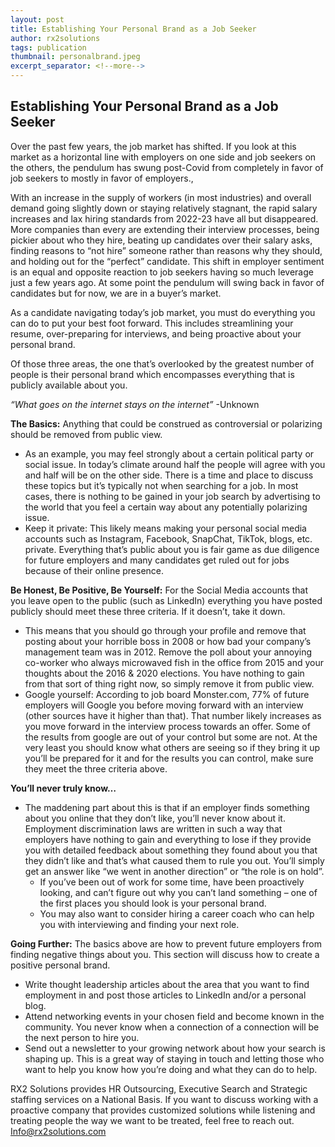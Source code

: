 ```yaml
---
layout: post
title: Establishing Your Personal Brand as a Job Seeker 
author: rx2solutions
tags: publication
thumbnail: personalbrand.jpeg
excerpt_separator: <!--more-->
---
```


<h2>Establishing Your Personal Brand as a Job Seeker </h2>

Over the past few years, the job market has shifted.  If you look at this market as a horizontal line with employers on one side and job seekers on the others, the pendulum has swung post-Covid from completely in favor of job seekers to mostly in favor of employers.,<!--more--> 

With an increase in the supply of workers (in most industries) and overall demand going slightly down or staying relatively stagnant, the rapid salary increases and lax hiring standards from 2022-23 have all but disappeared.  More companies than every are extending their interview processes, being pickier about who they hire, beating up candidates over their salary asks, finding reasons to “not hire” someone rather than reasons why they should, and holding out for the “perfect” candidate.  This shift in employer sentiment is an equal and opposite reaction to job seekers having so much leverage just a few years ago.  At some point the pendulum will swing back in favor of candidates but for now, we are in a buyer’s market.

As a candidate navigating today’s job market, you must do everything you can do to put your best foot forward.  This includes streamlining your resume, over-preparing for interviews, and being proactive about your personal brand.  

Of those three areas, the one that’s overlooked by the greatest number of people is their personal brand which encompasses everything that is publicly available about you.

_“What goes on the internet stays on the internet”_
-Unknown

**The Basics:** Anything that could be construed as controversial or polarizing should be removed from public view.
- As an example, you may feel strongly about a certain political party or social issue.  In today’s climate around half the people will agree with you and half will be on the other side.  There is a time and place to discuss these topics but it’s typically not when searching for a job.  In most cases, there is nothing to be gained in your job search by advertising to the world that you feel a certain way about any potentially polarizing issue.
- Keep it private: This likely means making your personal social media accounts such as Instagram, Facebook, SnapChat, TikTok, blogs, etc. private.  Everything that’s public about you is fair game as due diligence for future employers and many candidates get ruled out for jobs because of their online presence.

**Be Honest, Be Positive, Be Yourself:** For the Social Media accounts that you leave open to the public (such as LinkedIn) everything you have posted publicly should meet these three criteria.  If it doesn’t, take it down.
- This means that you should go through your profile and remove that posting about your horrible boss in 2008 or how bad your company’s management team was in 2012.  Remove the poll about your annoying co-worker who always microwaved fish in the office from 2015 and your thoughts about the 2016 & 2020 elections.  You have nothing to gain from that sort of thing right now, so simply remove it from public view.
- Google yourself: According to job board Monster.com, 77% of future employers will Google you before moving forward with an interview (other sources have it higher than that).  That number likely increases as you move forward in the interview process towards an offer.  Some of the results from google are out of your control but some are not.  At the very least you should know what others are seeing so if they bring it up you’ll be prepared for it and for the results you can control, make sure they meet the three criteria above.

**You’ll never truly know…**
- The maddening part about this is that if an employer finds something about you online that they don’t like, you’ll never know about it.  Employment discrimination laws are written in such a way that employers have nothing to gain and everything to lose if they provide you with detailed feedback about something they found about you that they didn’t like and that’s what caused them to rule you out.  You’ll simply get an answer like “we went in another direction” or “the role is on hold”.
  - If you’ve been out of work for some time, have been proactively looking, and can’t figure out why you can’t land something – one of the first places you should look is your personal brand.
  - You may also want to consider hiring a career coach who can help you with interviewing and finding your next role.

**Going Further:** The basics above are how to prevent future employers from finding negative things about you.  This section will discuss how to create a positive personal brand.
-   Write thought leadership articles about the area that you want to find employment in and post those articles to LinkedIn and/or a personal blog.
- 	Attend networking events in your chosen field and become known in the community.  You never know when a connection of a connection will be the next person to hire you.
- 	Send out a newsletter to your growing network about how your search is shaping up.  This is a great way of staying in touch and letting those who want to help you know how you’re doing and what they can do to help.

RX2 Solutions provides HR Outsourcing, Executive Search and Strategic staffing services on a National Basis.  If you want to discuss working with a proactive company that provides customized solutions while listening and treating people the way we want to be treated, feel free to reach out.  Info@rx2solutions.com 

